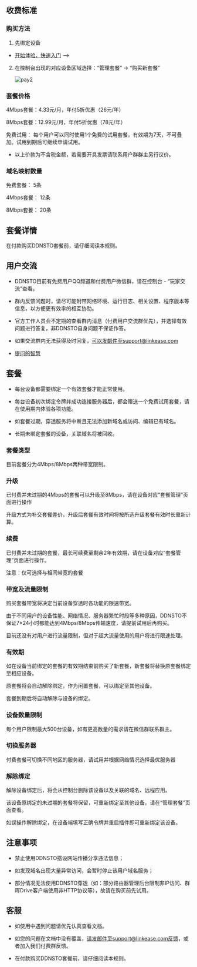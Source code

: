 ## 收费标准
 
### 购买方法

1. 先绑定设备

* [开始体验，快速入门](/zh/guide/ddnsto/start.md) -->

2. 在控制台出现的对应设备区域选择：“管理套餐” -> “购买新套餐”

   ![pay2](./pay/pay2.jpg)

### 套餐价格

4Mbps套餐：4.33元/月，年付5折优惠（26元/年）

8Mbps套餐：12.99元/月，年付5折优惠（78元/年）

免费试用： 每个用户可以同时使用1个免费的试用套餐，有效期为7天，不可叠加。试用到期后可继续申请试用。

* 以上价款为不含税金额，若需要开具发票请联系用户群群主另行议价。
### 域名映射数量

免费套餐： 5条

4Mbps套餐： 12条

8Mbps套餐： 20条

## 套餐详情

在付款购买DDNSTO套餐前，请仔细阅读本规则。

## 用户交流
* DDNSTO目前有免费用户QQ频道和付费用户微信群，请在控制台 - “玩家交流”查看。

* 群内反馈问题时，请尽可能附带网络环境、运行日志、相关设置、程序版本等信息，以方便更有效率的相互协助。
 
* 官方工作人员会不定期的查看群内消息（付费用户交流群优先），并选择有效问题进行答复，非DDNSTO自身问题不保证作答。

* 如果交流群内无法获得及时回复，可以发邮件至support@linkease.com

* [提问的智慧](https://github.com/ryanhanwu/How-To-Ask-Questions-The-Smart-Way/blob/main/README-zh_CN.md)

## 套餐 

* 每台设备都需要绑定一个有效套餐才能正常使用。

* 每台设备初次绑定令牌并成功连接服务器后，都会赠送一个免费试用套餐，请在使用期内体验各项功能。

* 如套餐过期，穿透服务将中断且无法添加新域名或访问、编辑已有域名。

* 长期未绑定套餐的设备，关联域名将被回收。

### 套餐类型  

目前套餐分为4Mbps/8Mbps两种带宽限制。
 
### 升级
已付费并未过期的4Mbps的套餐可以升级至8Mbps，请在设备对应“套餐管理”页面进行操作

升级方式为补交套餐差价，升级后套餐有效时间将按所选升级套餐有效时长重新计算。

### 续费
已付费并未过期的套餐，最长可续费至剩余2年有效期，请在设备对应“套餐管理”页面进行操作。

注意：仅可选择与相同带宽的套餐

### 带宽及流量限制

购买套餐带宽将决定当前设备穿透时各功能的限速带宽。

由于不同用户的设备性能、网络情况、服务器繁忙时段等多种原因，DDNSTO不保证7*24小时都能达到4Mbps/8Mbps传输速度，请提前试用后再购买。

目前还没有对用户进行流量限制，但对于超大流量使用的用户将进行限速处理。

### 有效期

如在设备当前绑定的套餐的有效期结束前购买了新套餐，新套餐将替换原套餐绑定至相应设备。

原套餐将会自动解除绑定，作为闲置套餐，可以绑定至其他设备。

套餐到期后将自动解除与设备的绑定。
  
### 设备数量限制

每个用户限制最大500台设备，如有更高数量的需求请在微信群联系群主。

### 切换服务器

付费套餐可切换不同地区的服务器，请试用并根据网络情况选择最优服务器

###  解除绑定
解除设备绑定后，将会从控制台删除该设备以及关联的域名、远程应用。

该设备原绑定的未过期的套餐将保留，可重新绑定至其他设备，请在“管理套餐”页面查看。

如误操作解除绑定，在设备端填写正确令牌并重启插件即可重新绑定该设备。

 
## 注意事项
* 禁止使用DDNSTO搭设网站传播分享违法信息；

* 如发现域名出现大量异常访问，会暂时停止该用户域名服务；

* 部分情况无法使用DDNSTO穿透（如：部分路由器管理后台限制非IP访问、群晖Drive客户端使用非HTTP协议等），故请在购买前先试用。

## 客服   
* 如使用中遇到问题请优先认真查看文档。

* 如您的问题在文档中没有覆盖，请发邮件至support@linkease.com反馈，或者加入我们付费群反馈。

* 在付款购买DDNSTO套餐前，请仔细阅读本规则。
